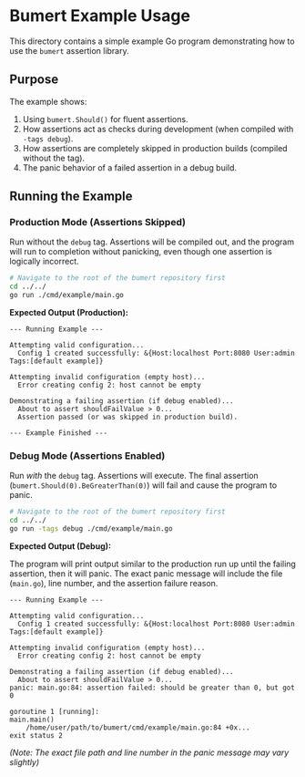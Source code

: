 # Bumert Example Usage

This directory contains a simple example Go program demonstrating how to use the `bumert` assertion library.

## Purpose

The example shows:

1.  Using `bumert.Should()` for fluent assertions.
2.  How assertions act as checks during development (when compiled with `-tags debug`).
3.  How assertions are completely skipped in production builds (compiled without the tag).
4.  The panic behavior of a failed assertion in a debug build.

## Running the Example

### Production Mode (Assertions Skipped)

Run without the `debug` tag. Assertions will be compiled out, and the program will run to completion without panicking, even though one assertion is logically incorrect.

```bash
# Navigate to the root of the bumert repository first
cd ../../
go run ./cmd/example/main.go
```

**Expected Output (Production):**

```
--- Running Example ---

Attempting valid configuration...
  Config 1 created successfully: &{Host:localhost Port:8080 User:admin Tags:[default example]}

Attempting invalid configuration (empty host)...
  Error creating config 2: host cannot be empty

Demonstrating a failing assertion (if debug enabled)...
  About to assert shouldFailValue > 0...
  Assertion passed (or was skipped in production build).

--- Example Finished ---
```

### Debug Mode (Assertions Enabled)

Run _with_ the `debug` tag. Assertions will execute. The final assertion (`bumert.Should(0).BeGreaterThan(0)`) will fail and cause the program to panic.

```bash
# Navigate to the root of the bumert repository first
cd ../../
go run -tags debug ./cmd/example/main.go
```

**Expected Output (Debug):**

The program will print output similar to the production run up until the failing assertion, then it will panic. The exact panic message will include the file (`main.go`), line number, and the assertion failure reason.

```
--- Running Example ---

Attempting valid configuration...
  Config 1 created successfully: &{Host:localhost Port:8080 User:admin Tags:[default example]}

Attempting invalid configuration (empty host)...
  Error creating config 2: host cannot be empty

Demonstrating a failing assertion (if debug enabled)...
  About to assert shouldFailValue > 0...
panic: main.go:84: assertion failed: should be greater than 0, but got 0

goroutine 1 [running]:
main.main()
	/home/user/path/to/bumert/cmd/example/main.go:84 +0x...
exit status 2
```

_(Note: The exact file path and line number in the panic message may vary slightly)_
